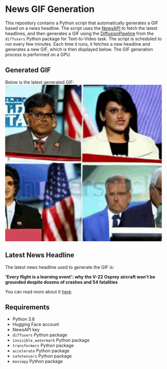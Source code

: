 # News GIF Generation
This repository contains a Python script that automatically generates a GIF based on a news headline. The script uses the [NewsAPI](https://newsapi.org/) to fetch the latest headlines, and then generates a GIF using the [DiffusionPipeline](https://github.com/huggingface/diffusers) from the `diffusers` Python package for Text-to-Video task.
The script is scheduled to run every few minutes. Each time it runs, it fetches a new headline and generates a new GIF, which is then displayed below. The GIF generation process is performed on a GPU.

## Generated GIF
Below is the latest generated GIF:
![Generated GIF](output.gif?raw=true&v=1693311166)

## Latest News Headline
The latest news headline used to generate the GIF is:

**'Every flight is a learning event': why the V-22 Osprey aircraft won't be grounded despite dozens of crashes and 54 fatalities**

You can read more about it [here](https://theconversation.com/every-flight-is-a-learning-event-why-the-v-22-osprey-aircraft-wont-be-grounded-despite-dozens-of-crashes-and-54-fatalities-212358).

## Requirements
- Python 3.8
- Hugging Face account
- NewsAPI key
- `diffusers` Python package
- `invisible_watermark` Python package
- `transformers` Python package
- `accelerate` Python package
- `safetensors` Python package
- `moviepy` Python package
